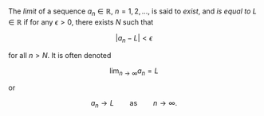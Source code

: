 The *limit* of a sequence $a_n \in \mathbb{R}$, $n=1, 2, \ldots$, is said to *exist*, and *is equal to* $L \in \mathbb{R}$ if for any $\epsilon > 0$, there exists $N$ such that 

$$
| a_n - L | < \epsilon
$$

for all $n > N$. It is often denoted

$$
\lim_{n\to\infty} a_n = L
$$

or

$$
a_n \to L \qquad\text{as}\qquad n \to \infty.
$$
